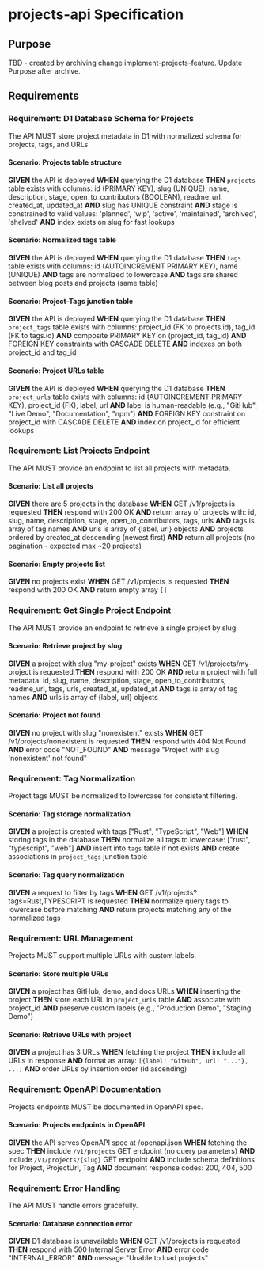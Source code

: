 # projects-api Specification

## Purpose
TBD - created by archiving change implement-projects-feature. Update Purpose after archive.
## Requirements
### Requirement: D1 Database Schema for Projects
The API MUST store project metadata in D1 with normalized schema for projects, tags, and URLs.

#### Scenario: Projects table structure
**GIVEN** the API is deployed
**WHEN** querying the D1 database
**THEN** `projects` table exists with columns: id (PRIMARY KEY), slug (UNIQUE), name, description, stage, open_to_contributors (BOOLEAN), readme_url, created_at, updated_at
**AND** slug has UNIQUE constraint
**AND** stage is constrained to valid values: 'planned', 'wip', 'active', 'maintained', 'archived', 'shelved'
**AND** index exists on slug for fast lookups

#### Scenario: Normalized tags table
**GIVEN** the API is deployed
**WHEN** querying the D1 database
**THEN** `tags` table exists with columns: id (AUTOINCREMENT PRIMARY KEY), name (UNIQUE)
**AND** tags are normalized to lowercase
**AND** tags are shared between blog posts and projects (same table)

#### Scenario: Project-Tags junction table
**GIVEN** the API is deployed
**WHEN** querying the D1 database
**THEN** `project_tags` table exists with columns: project_id (FK to projects.id), tag_id (FK to tags.id)
**AND** composite PRIMARY KEY on (project_id, tag_id)
**AND** FOREIGN KEY constraints with CASCADE DELETE
**AND** indexes on both project_id and tag_id

#### Scenario: Project URLs table
**GIVEN** the API is deployed
**WHEN** querying the D1 database
**THEN** `project_urls` table exists with columns: id (AUTOINCREMENT PRIMARY KEY), project_id (FK), label, url
**AND** label is human-readable (e.g., "GitHub", "Live Demo", "Documentation", "npm")
**AND** FOREIGN KEY constraint on project_id with CASCADE DELETE
**AND** index on project_id for efficient lookups

### Requirement: List Projects Endpoint
The API MUST provide an endpoint to list all projects with metadata.

#### Scenario: List all projects
**GIVEN** there are 5 projects in the database
**WHEN** GET /v1/projects is requested
**THEN** respond with 200 OK
**AND** return array of projects with: id, slug, name, description, stage, open_to_contributors, tags, urls
**AND** tags is array of tag names
**AND** urls is array of {label, url} objects
**AND** projects ordered by created_at descending (newest first)
**AND** return all projects (no pagination - expected max ~20 projects)

#### Scenario: Empty projects list
**GIVEN** no projects exist
**WHEN** GET /v1/projects is requested
**THEN** respond with 200 OK
**AND** return empty array `[]`

### Requirement: Get Single Project Endpoint
The API MUST provide an endpoint to retrieve a single project by slug.

#### Scenario: Retrieve project by slug
**GIVEN** a project with slug "my-project" exists
**WHEN** GET /v1/projects/my-project is requested
**THEN** respond with 200 OK
**AND** return project with full metadata: id, slug, name, description, stage, open_to_contributors, readme_url, tags, urls, created_at, updated_at
**AND** tags is array of tag names
**AND** urls is array of {label, url} objects

#### Scenario: Project not found
**GIVEN** no project with slug "nonexistent" exists
**WHEN** GET /v1/projects/nonexistent is requested
**THEN** respond with 404 Not Found
**AND** error code "NOT_FOUND"
**AND** message "Project with slug 'nonexistent' not found"

### Requirement: Tag Normalization
Project tags MUST be normalized to lowercase for consistent filtering.

#### Scenario: Tag storage normalization
**GIVEN** a project is created with tags ["Rust", "TypeScript", "Web"]
**WHEN** storing tags in the database
**THEN** normalize all tags to lowercase: ["rust", "typescript", "web"]
**AND** insert into `tags` table if not exists
**AND** create associations in `project_tags` junction table

#### Scenario: Tag query normalization
**GIVEN** a request to filter by tags
**WHEN** GET /v1/projects?tags=Rust,TYPESCRIPT is requested
**THEN** normalize query tags to lowercase before matching
**AND** return projects matching any of the normalized tags

### Requirement: URL Management
Projects MUST support multiple URLs with custom labels.

#### Scenario: Store multiple URLs
**GIVEN** a project has GitHub, demo, and docs URLs
**WHEN** inserting the project
**THEN** store each URL in `project_urls` table
**AND** associate with project_id
**AND** preserve custom labels (e.g., "Production Demo", "Staging Demo")

#### Scenario: Retrieve URLs with project
**GIVEN** a project has 3 URLs
**WHEN** fetching the project
**THEN** include all URLs in response
**AND** format as array: `[{label: "GitHub", url: "..."}, ...]`
**AND** order URLs by insertion order (id ascending)

### Requirement: OpenAPI Documentation
Projects endpoints MUST be documented in OpenAPI spec.

#### Scenario: Projects endpoints in OpenAPI
**GIVEN** the API serves OpenAPI spec at /openapi.json
**WHEN** fetching the spec
**THEN** include `/v1/projects` GET endpoint (no query parameters)
**AND** include `/v1/projects/{slug}` GET endpoint
**AND** include schema definitions for Project, ProjectUrl, Tag
**AND** document response codes: 200, 404, 500

### Requirement: Error Handling
The API MUST handle errors gracefully.

#### Scenario: Database connection error
**GIVEN** D1 database is unavailable
**WHEN** GET /v1/projects is requested
**THEN** respond with 500 Internal Server Error
**AND** error code "INTERNAL_ERROR"
**AND** message "Unable to load projects"

